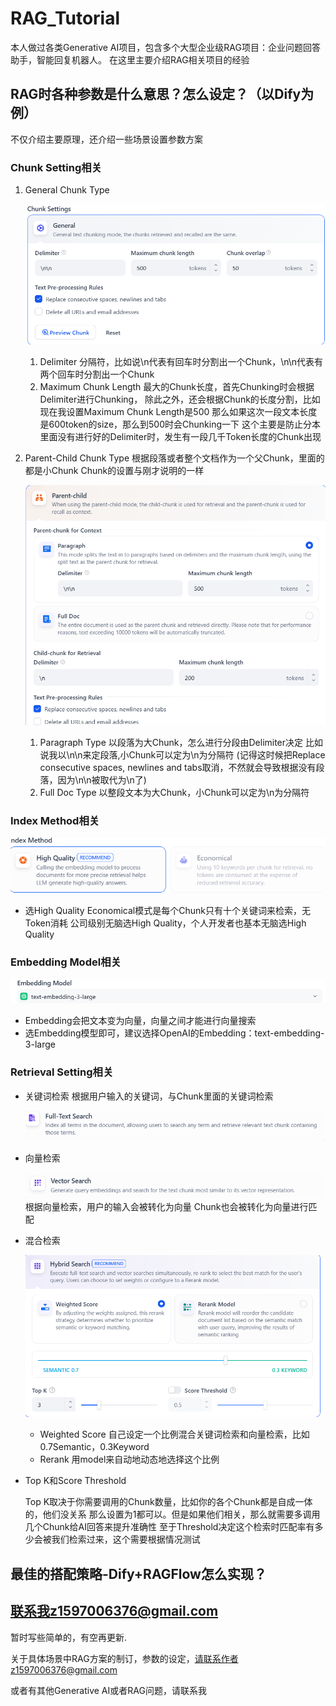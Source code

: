 # RAG_Tutorial

本人做过各类Generative AI项目，包含多个大型企业级RAG项目：企业问题回答助手，智能回复机器人。
在这里主要介绍RAG相关项目的经验

## RAG时各种参数是什么意思？怎么设定？（以Dify为例）

不仅介绍主要原理，还介绍一些场景设置参数方案

### Chunk Setting相关

1. General Chunk Type

   ![](/img/General_Chunk.png)

   1. Delimiter
      分隔符，比如说\n代表有回车时分割出一个Chunk，\n\n代表有两个回车时分割出一个Chunk
   2. Maximum Chunk Length
      最大的Chunk长度，首先Chunking时会根据Delimiter进行Chunking，
      除此之外，还会根据Chunk的长度分割，比如现在我设置Maximum Chunk Length是500
      那么如果这次一段文本长度是600token的size，那么到500时会Chunking一下
      这个主要是防止分本里面没有进行好的Delimiter时，发生有一段几千Token长度的Chunk出现

   

2. Parent-Child Chunk Type
   根据段落或者整个文档作为一个父Chunk，里面的都是小Chunk
   Chunk的设置与刚才说明的一样

   ![](/img/Parent-Child_Chunk.png)

   1. Paragraph Type
      以段落为大Chunk，怎么进行分段由Delimiter决定
      比如说我以\n\n来定段落,小Chunk可以定为\n为分隔符
      (记得这时候把Replace consecutive spaces, newlines and tabs取消，不然就会导致根据没有段落，因为\n\n被取代为\n了)
   2. Full Doc Type
      以整段文本为大Chunk，小Chunk可以定为\n为分隔符

### Index Method相关



![](/img/Index_Method.png)

- 选High Quality
  Economical模式是每个Chunk只有十个关键词来检索，无Token消耗
  公司级别无脑选High Quality，个人开发者也基本无脑选High Quality

### Embedding Model相关



![](/img/Embedding_Model.png)

- Embedding会把文本变为向量，向量之间才能进行向量搜索
- 选Embedding模型即可，建议选择OpenAI的Embedding：text-embedding-3-large

### Retrieval Setting相关

- 关键词检索
  根据用户输入的关键词，与Chunk里面的关键词检索

  ![](/img/Full_text.png)
  
- 向量检索
  
  
  ![](/img/Vector.png)
  根据向量检索，用户的输入会被转化为向量
  Chunk也会被转化为向量进行匹配
  
- 混合检索

  ![](/img/Hybrid_Search.png)

  - Weighted Score
    自己设定一个比例混合关键词检索和向量检索，比如0.7Semantic，0.3Keyword
  - Rerank
    用model来自动地动态地选择这个比例

- Top K和Score Threshold

  Top K取决于你需要调用的Chunk数量，比如你的各个Chunk都是自成一体的，他们没关系
  那么设置为1都可以。但是如果他们相关，那么就需要多调用几个Chunk给AI回答来提升准确性
  至于Threshold决定这个检索时匹配率有多少会被我们检索过来，这个需要根据情况测试



## 最佳的搭配策略-Dify+RAGFlow怎么实现？



## 联系我z1597006376@gmail.com

暂时写些简单的，有空再更新.

关于具体场景中RAG方案的制订，参数的设定，请联系作者z1597006376@gmail.com

或者有其他Generative AI或者RAG问题，请联系我
